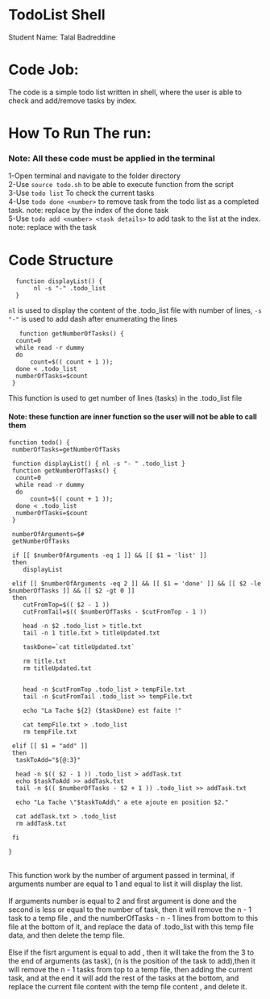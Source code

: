# TodoList Shell
Student Name: Talal Badreddine

# Code Job:
The code is a simple todo list written in shell, where the user is able to check and add/remove tasks by index.

# How To Run The run:
### Note: All these code must be applied in the terminal
1-Open terminal and navigate to the folder directory
<br>
2-Use ``` source todo.sh ``` to be able to execute function from the script
<br>
3-Use ```todo list```  To check the current tasks
<br>
4-Use ```todo done <number>``` to remove task from the todo list as a completed task. note: replace <number> by the index of the done task
<br>
5-Use ```todo add <number> <task details>``` to add task to the list at the <number> index. note: replace <task details> with the task
<br>

# Code Structure
``` 
  function displayList() {
       nl -s "-" .todo_list 
  } 
  ```
  ``` nl ``` is used to display the content of the .todo_list file with number of lines, ``` -s "-" ``` is used to add dash after enumerating the lines
  <br>
  
  ``` 
     function getNumberOfTasks() {
   	count=0
   	while read -r dummy
   	do
   		count=$(( count + 1 ));
   	done < .todo_list
   	numberOfTasks=$count
   }
   ```
   This function is used to get number of lines (tasks) in the .todo_list file
   <br>
  
  #### Note: these function are inner function so the user will not be able to call them
  
  ``` 
  function todo() {
   numberOfTasks=getNumberOfTasks
   
   function displayList() { nl -s "- " .todo_list }
   function getNumberOfTasks() {
   	count=0
   	while read -r dummy
   	do
   		count=$(( count + 1 ));
   	done < .todo_list
   	numberOfTasks=$count
   }
   
   numberOfArguments=$#
   getNumberOfTasks
   
   if [[ $numberOfArguments -eq 1 ]] && [[ $1 = 'list' ]] 
   then
   	  displayList
   	  
   elif [[ $numberOfArguments -eq 2 ]] && [[ $1 = 'done' ]] && [[ $2 -le $numberOfTasks ]] && [[ $2 -gt 0 ]]
   then
   	  cutFromTop=$(( $2 - 1 ))
   	  cutFromTail=$(( $numberOfTasks - $cutFromTop - 1 ))
   	  
   	  head -n $2 .todo_list > title.txt 
   	  tail -n 1 title.txt > titleUpdated.txt
   	  
   	  taskDone=`cat titleUpdated.txt`
   	  
   	  rm title.txt
   	  rm titleUpdated.txt

   	  
   	  head -n $cutFromTop .todo_list > tempFile.txt	
	  tail -n $cutFromTail .todo_list >> tempFile.txt
	  
	  echo "La Tache ${2} ($taskDone) est faite !"
	  
	  cat tempFile.txt > .todo_list 
	  rm tempFile.txt
   
   elif [[ $1 = "add" ]]
   then
   	taskToAdd="${@:3}"

   	head -n $(( $2 - 1 )) .todo_list > addTask.txt
   	echo $taskToAdd >> addTask.txt 
   	tail -n $(( $numberOfTasks - $2 + 1 )) .todo_list >> addTask.txt
   	
   	echo "La Tache \"$taskToAdd\" a ete ajoute en position $2."
   	
   	cat addTask.txt > .todo_list
   	rm addTask.txt
   	
   fi
  
}
```
	
<br>
This function work by the number of argument passed in terminal, if arguments number are equal to 1 and equal to list it will display the list.
	<br><br>
If arguments number is equal to 2 and first argument is done and the second is less or equal to the number of task, then it will remove the  n - 1  task to a temp file , and the  numberOfTasks - n - 1  lines from bottom to this file at the bottom of it, and replace the data of .todo_list with this temp file data, and then delete the temp file.
	<br><br>
Else if the fisrt argument is equal to add , then it will take the from the 3 to the end of arguments (as task), (n is the position of the task to add),then it will remove the n - 1 tasks from top to a temp file, then adding the current task, and at the end it will add the rest of the tasks at the bottom, and replace the current file content with the temp file content , and delete it.
                    
